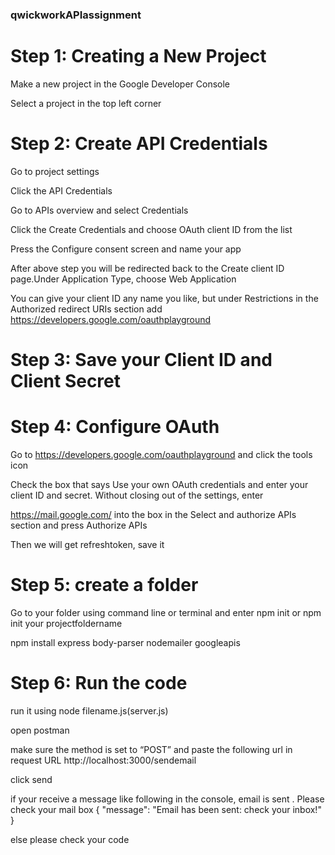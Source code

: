 ### qwickworkAPIassignment




# Step 1: Creating a New Project

  Make a new project in the Google Developer Console

  Select a project in the top left corner

# Step 2: Create API Credentials
  
  Go to project settings

  Click the API Credentials
  
  Go to APIs overview and select Credentials
  
  Click the Create Credentials and choose OAuth client ID from the list
  
  Press the Configure consent screen and name your app
  
  After above step you will be redirected back to the Create client ID page.Under Application Type, choose Web Application
  
  You can give your client ID any name you like, but under Restrictions in the Authorized redirect URIs section add https://developers.google.com/oauthplayground

# Step 3: Save your Client ID and Client Secret

# Step 4: Configure OAuth

  Go to https://developers.google.com/oauthplayground and click the tools icon

  Check the box that says Use your own OAuth credentials and enter your client ID and secret. Without closing out of the settings, enter 

  https://mail.google.com/ into the box in the Select and authorize APIs section and press Authorize APIs
  
  Then we will get refreshtoken, save it

# Step 5: create a folder

  Go to your folder using command line or terminal and enter npm init or npm init your projectfoldername

  npm install express body-parser nodemailer googleapis


# Step 6: Run the code

  run it using node filename.js(server.js)

  open postman

  make sure the method is set to “POST” and paste the following url in request URL
  http://localhost:3000/sendemail

  click send

  if your receive a message like following in the console, email is sent . Please check your mail box
    {
      "message": "Email has been sent: check your inbox!"
    }

  else
    please check your code

  
  
  
